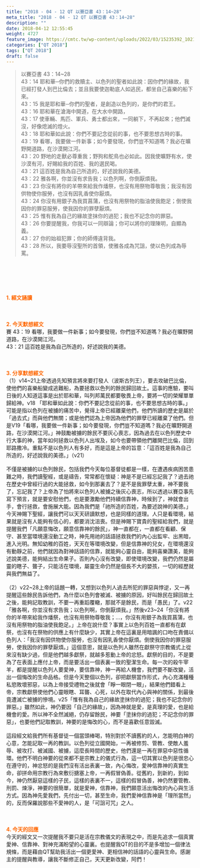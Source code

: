 ```yaml
---
title: "2018 - 04 - 12 QT 以賽亞書 43：14~28"
meta_title: "2018 - 04 - 12 QT 以賽亞書 43：14~28"
description: ""
date: 2018-04-12 12:55:45
weight: 4727
feature_image: https://cmtc.tw/wp-content/uploads/2022/03/15235392_10211799862337740_180693556567566654_o-1.webp
categories: ["QT 2018"]
tags: ["QT 2018"]
draft: false
---
```


<blockquote>以賽亞書 43：14~28<br />
43：14 耶和華─你們的救贖主、以色列的聖者如此說：因你們的緣故，我已經打發人到巴比倫去；並且我要使迦勒底人如逃民，都坐自己喜樂的船下來。<br />
43：15 我是耶和華─你們的聖者，是創造以色列的，是你們的君王。<br />
43：16 耶和華在滄海中開道，在大水中開路，<br />
43：17 使車輛、馬匹、軍兵、勇士都出來，一同躺下，不再起來；他們滅沒，好像熄滅的燈火。<br />
43：18 耶和華如此說：你們不要記念從前的事，也不要思想古時的事。<br />
43：19 看哪，我要做一件新事；如今要發現，你們豈不知道嗎？我必在曠野開道路，在沙漠開江河。<br />
43：20 野地的走獸必尊重我；野狗和鴕鳥也必如此。因我使曠野有水，使沙漠有河，好賜給我的百姓、我的選民喝。<br />
43：21 這百姓是我為自己所造的，好述說我的美德。<br />
43：22 雅各啊，你並沒有求告我；以色列啊，你倒厭煩我。<br />
43：23 你沒有將你的羊帶來給我作燔祭，也沒有用祭物尊敬我；我沒有因供物使你服勞，也沒有因乳香使你厭煩。<br />
43：24 你沒有用銀子為我買菖蒲，也沒有用祭物的脂油使我飽足；倒使我因你的罪惡服勞，使我因你的罪孽厭煩。<br />
43：25 惟有我為自己的緣故塗抹你的過犯；我也不記念你的罪惡。<br />
43：26 你要提醒我，你我可以一同辯論；你可以將你的理陳明，自顯為義。<br />
43：27 你的始祖犯罪；你的師傅違背我。<br />
43：28 所以，我要辱沒聖所的首領，使雅各成為咒詛，使以色列成為辱罵。</blockquote><br />
&nbsp;<br />
<br />
&nbsp;<br />
<br />
<span style="color: #ff6600;"><strong>1. </strong><strong>經文誦讀</strong></span><br />
<br />
<span style="color: #ff6600;"><strong> </strong></span><br />
<br />
<span style="color: #ff6600;"><strong>2. 今天默想</strong><strong>經文<br />
</strong></span>賽 43：19 看哪，我要做一件新事；如今要發現，你們豈不知道嗎？我必在曠野開道路，在沙漠開江河。<br />
43：21 這百姓是我為自己所造的，好述說我的美德。<br />
<br />
&nbsp;<br />
<br />
<span style="color: #ff6600;"><strong>3. 分享默想經文<br />
</strong></span>（1）v14~21上帝透過先知預言將來要打發人（波斯古列王），要去攻破巴比倫，使他們的喜樂船變成逃難船，為要拯救以色列的餘民歸回故土。這事的應驗，要叫日後的人知道這事是出於耶和華，叫列邦萬民都要敬畏上帝，要將一切的榮耀單單歸給神。v18 「耶和華如此說：你們不要記念從前的事，也不要思想古時的事。」可能是指以色列在被擄的痛苦中，覺得上帝已經離棄他們，他們所讀的歷史是屬於「過去式」而與他們無關；或是他們認為上帝因為他們的罪孽已經離棄了他們。但是V19「看哪，我要做一件新事；如今要發現，你們豈不知道嗎？我必在曠野開道路，在沙漠開江河。」神鼓勵被擄的餘民不要灰心喪志，因為過去在以色列歷史中行大事的神，當年如何拯救以色列人出埃及，如今也要帶領他們離開巴比倫，回到耶路撒冷。重點不是以色列人有多好，而是這是上帝的旨意：「這百姓是我為自己所造的，好述說我的美德。」（v21）<br />
<br />
不僅是被擄的以色列餘民，包括我們今天每位基督徒都是一樣，在遭遇疾病困苦患難之時，我們讀聖經，或是禱告，常常都在懷疑：神是不是已經忘記我了？過去祂在歷史中曾經行過的大能拯救，如今到那裏去了？是不是我罪孽太重，神不要我了，忘記我了？上帝為了怕將來以色列人被擄之後灰心喪志，所以透過以賽亞事先寫下預言，就是要安慰他們，也是要激勵他們持續信靠神，時候到了，神就會出手，會行拯救，會施展大能。因為我們是「祂所造的百姓，為要述說神的美德。」今天神賜下聖經，讓我們可以天天研讀默想，也是同樣的道理。人只是看環境，結果就是沒有人能夠有信心的，都要消沈沮喪。但是神賜下寶貴的聖經給我們，就是提醒我們「凡願意悔改，願意信靠神的餘民」，神一直都在，一直都在看顧、保守、甚至當環境還沒動工之時，神先用祂的話語拯救我們的內心出監牢、出黑暗，進入光明。無知幼稚的百姓，天天在等環境改變，但是信靠神的兒女，在環境還沒有動靜之前，他們就因為對神話語的信靠，就能夠心靈自由，能夠喜樂讚美，能夠述說美德，能夠結出生命果子。否則內心沒有改變，即使環境改變，我們仍然是屬靈的瞎子、聾子，只能活在環境，屬靈生命仍然是個長不大的嬰孩，一切的經歷就與我們無益了。<br />
<br />
（2）v22~28上帝的話題一轉，又想到以色列人過去所犯的罪惡與悖逆，又一再提醒這些餘民告訴他們，為什麼以色列會被滅、被擄的原因，好叫餘民在歸回故土之後，能夠記取教訓，不要一再重蹈覆轍，那就不是餘民，而是「愚民」了。v22「雅各啊，你並沒有求告我；以色列啊，你倒厭煩我。」然後v23~24「你沒有將你的羊帶來給我作燔祭，也沒有用祭物尊敬我；…，你沒有用銀子為我買菖蒲，也沒有用祭物的脂油使我飽足。」上帝在說什麼？事實上以色列百姓一直都有在獻祭，也沒有在祭物的供應上有什麼缺少，其實上帝在這裏是用暗諷的口吻在責備以色列人：「我沒有因供物使你服勞，也沒有因乳香使你厭煩。倒使我因你的罪惡服勞，使我因你的罪孽厭煩。」這個意思，就是以色列人雖然在獻祭守宗教儀式上從來沒有缺少過，但是他們越多獻祭，就越多惹動上帝的忿怒。獻祭的目的，不是要為了在表面上應付上帝，而是要活出一個表裏一致的聖潔生命。每一次的殺牛宰羊，都是提醒以色列人要愛神，要信靠神，神一再給人機會，我們要不斷改變，活出一個悔改的生命品格。但是今天整個以色列，卻把獻祭當作形式，內心充滿種種私慾敗壞邪惡，以為上帝接受禮物之後就會「睜一眼閉一眼」，結果他們錯看上帝，宗教獻祭使他們心靈眼瞎、耳聾、心死，以外在取代內心與神的關係，到最後竟遭滅亡被擄的慘境。v25「惟有我為自己的緣故塗抹你的過犯；我也不記念你的罪惡。」雖然如此，神仍要因「自己的緣故」，因為神就是愛，是真理的愛，也是給機會的愛。所以神不全然滅絕，仍存留餘民，神要「塗抹你的過犯；不記念你的罪惡」，也要他們記取教訓，神要的是悔改的心，而不是喜歡任意毀滅。<br />
<br />
這段經文給我們所有基督徒一個當頭棒喝，特別對於不讀舊約的人，怎能明白神的心意，怎能記取一再的教訓。以色列從立國開始，一再被修剪、管教、使敵人羞辱、被攻打、被滅國、被擄，這麼長時間的歷史，他們還是一再在罪惡中惡性循環。他們不明白神要的從來都不是宗教上的儀式行為，這一切其實以色列是很忠心在遵守的，神忿怒的是我們沒有活出表裏一致，內心悔改，愛神信靠神的真實生命，卻拼命用宗教行為來敷衍搪塞上帝，一再假冒偽善。從舊約，到新約，到如今，神仍然厭惡這樣的子民，這樣的表裏不一，這樣的假冒偽善，神仍然要管教、刑罰、煉淨，神要的很簡單，就是愛神，信靠神，我們願意活出悔改的內心與生活方式。因為神先愛我們，先付出一切，甚至生命，我們愛神信靠神是「理所當然」的，反而保羅說那些不愛神的人，是「可詛可咒」之人。<br />
<br />
&nbsp;<br />
<br />
<span style="color: #ff6600;"><strong>4. 今天的回應<br />
</strong></span>今天的經文又一次提醒我不要只是活在宗教儀文的表現之中，而是先追求一個真實愛神、信靠神、對神充滿盼望的心靈裏。也提醒我QT的目的不是多增加一個律法規條，而是藉由QT幫助我活出一個更愛神、更相信神的話語的心靈與生命。感謝主的提醒與教導，讓我不斷修正自己，天天更新改變，阿們！
        